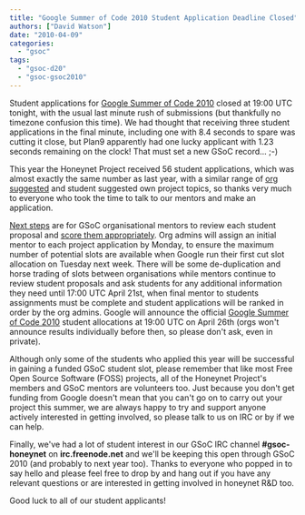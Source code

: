 ```yaml
---
title: "Google Summer of Code 2010 Student Application Deadline Closed"
authors: ["David Watson"]
date: "2010-04-09"
categories: 
  - "gsoc"
tags: 
  - "gsoc-d20"
  - "gsoc-gsoc2010"
---
```


Student applications for [Google Summer of Code 2010](http://socghop.appspot.com) closed at 19:00 UTC tonight, with the usual last minute rush of submissions (but thankfully no timezone confusion this time). We had thought that receiving three student applications in the final minute, including one with 8.4 seconds to spare was cutting it close, but Plan9 apparently had one lucky applicant with 1.23 seconds remaining on the clock! That must set a new GSoC record... ;-)  
  
This year the Honeynet Project received 56 student applications, which was almost exactly the same number as last year, with a similar range of [org suggested](/gsoc/ideas) and student suggested own project topics, so thanks very much to everyone who took the time to talk to our mentors and make an application.  
  
[Next steps](http://socghop.appspot.com/document/show/gsoc_program/google/gsoc2010/timeline) are for GSoC organisational mentors to review each student proposal and [score them appropriately](http://socghop.appspot.com/document/show/gsoc_program/google/gsoc2010/userguide#depth_appreview). Org admins will assign an initial mentor to each project application by Monday, to ensure the maximum number of potential slots are available when Google run their first cut slot allocation on Tuesday next week. There will be some de-duplication and horse trading of slots between organisations while mentors continue to review student proposals and ask students for any additional information they need until 17:00 UTC April 21st, when final mentor to students assignments must be complete and student applications will be ranked in order by the org admins. Google will announce the official [Google Summer of Code 2010](http://socghop.appspot.com) student allocations at 19:00 UTC on April 26th (orgs won't announce results individually before then, so please don't ask, even in private).  
  
Although only some of the students who applied this year will be successful in gaining a funded GSoC student slot, please remember that like most Free Open Source Software (FOSS) projects, all of the Honeynet Project's members and GSoC mentors are volunteers too. Just because you don't get funding from Google doesn't mean that you can't go on to carry out your project this summer, we are always happy to try and support anyone actively interested in getting involved, so please talk to us on IRC or by if we can help.  
  
Finally, we've had a lot of student interest in our GSoC IRC channel **#gsoc-honeynet** on **irc.freenode.net** and we'll be keeping this open through GSoC 2010 (and probably to next year too). Thanks to everyone who popped in to say hello and please feel free to drop by and hang out if you have any relevant questions or are interested in getting involved in honeynet R&D too.  
  
Good luck to all of our student applicants!
